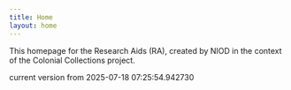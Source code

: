 ```yaml
---
title: Home
layout: home
---
```


This homepage for the Research Aids (RA), created by NIOD in the context of the Colonial Collections project. 


current version from 2025-07-18 07:25:54.942730